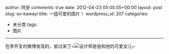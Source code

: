 author: 阿安
comments: true
date: 2012-04-23 05:05:05+00:00
layout: post
slug: so-kawayi
title: 一组可爱的图片！
wordpress_id: 207
categories:
- 未分类
tags:
- 图片
---

在李开复的微博发现的，偷过来了~<!-- more -->![设计师爸爸和他的可爱女儿~](http://ww3.sinaimg.cn/large/475b3d56jw1ds8rgxpytij.jpg)

